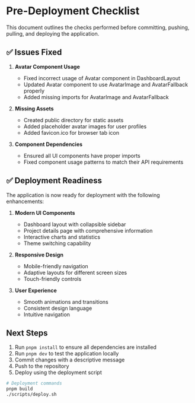 # Pre-Deployment Checklist

This document outlines the checks performed before committing, pushing, pulling, and deploying the application.

## ✅ Issues Fixed

1. **Avatar Component Usage**
   - Fixed incorrect usage of Avatar component in DashboardLayout
   - Updated Avatar component to use AvatarImage and AvatarFallback properly
   - Added missing imports for AvatarImage and AvatarFallback

2. **Missing Assets**
   - Created public directory for static assets
   - Added placeholder avatar images for user profiles
   - Added favicon.ico for browser tab icon

3. **Component Dependencies**
   - Ensured all UI components have proper imports
   - Fixed component usage patterns to match their API requirements

## ✅ Deployment Readiness

The application is now ready for deployment with the following enhancements:

1. **Modern UI Components**
   - Dashboard layout with collapsible sidebar
   - Project details page with comprehensive information
   - Interactive charts and statistics
   - Theme switching capability

2. **Responsive Design**
   - Mobile-friendly navigation
   - Adaptive layouts for different screen sizes
   - Touch-friendly controls

3. **User Experience**
   - Smooth animations and transitions
   - Consistent design language
   - Intuitive navigation

## Next Steps

1. Run `pnpm install` to ensure all dependencies are installed
2. Run `pnpm dev` to test the application locally
3. Commit changes with a descriptive message
4. Push to the repository
5. Deploy using the deployment script

```bash
# Deployment commands
pnpm build
./scripts/deploy.sh
```